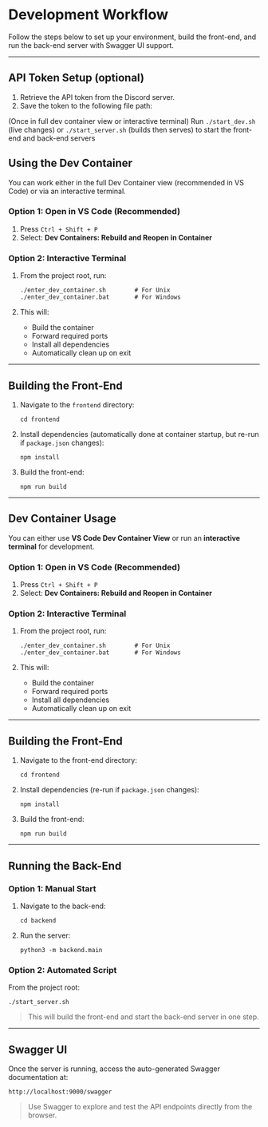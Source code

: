 # Development Workflow

Follow the steps below to set up your environment, build the front-end, and run the back-end server with Swagger UI support.

---

## API Token Setup (optional)

1. Retrieve the API token from the Discord server.
2. Save the token to the following file path:

(Once in full dev container view or interactive terminal)
Run `./start_dev.sh` (live changes) or `./start_server.sh` (builds then serves) to start the front-end and back-end servers

## Using the Dev Container

You can work either in the full Dev Container view (recommended in VS Code) or via an interactive terminal.

### Option 1: Open in VS Code (Recommended)

1. Press `Ctrl + Shift + P`
2. Select: **Dev Containers: Rebuild and Reopen in Container**

### Option 2: Interactive Terminal

1. From the project root, run:

   ```
   ./enter_dev_container.sh        # For Unix
   ./enter_dev_container.bat       # For Windows
   ```

2. This will:

   * Build the container
   * Forward required ports
   * Install all dependencies
   * Automatically clean up on exit

---

## Building the Front-End

1. Navigate to the `frontend` directory:

   ```
   cd frontend
   ```

2. Install dependencies (automatically done at container startup, but re-run if `package.json` changes):

   ```
   npm install
   ```
3. Build the front-end:

   ```
   npm run build
   ```

---

## Dev Container Usage

You can either use **VS Code Dev Container View** or run an **interactive terminal** for development.

### Option 1: Open in VS Code (Recommended)

1. Press `Ctrl + Shift + P`
2. Select: **Dev Containers: Rebuild and Reopen in Container**

### Option 2: Interactive Terminal

1. From the project root, run:

   ```
   ./enter_dev_container.sh        # For Unix
   ./enter_dev_container.bat       # For Windows
   ```

2. This will:

   * Build the container
   * Forward required ports
   * Install all dependencies
   * Automatically clean up on exit

---

## Building the Front-End

1. Navigate to the front-end directory:

   ```
   cd frontend
   ```

2. Install dependencies (re-run if `package.json` changes):

   ```
   npm install
   ```

3. Build the front-end:

   ```
   npm run build
   ```

---

## Running the Back-End

### Option 1: Manual Start

1. Navigate to the back-end:

   ```
   cd backend
   ```

2. Run the server:

   ```
   python3 -m backend.main
   ```

### Option 2: Automated Script

From the project root:

```
./start_server.sh
```

> This will build the front-end and start the back-end server in one step.

---

## Swagger UI

Once the server is running, access the auto-generated Swagger documentation at:

```
http://localhost:9000/swagger
```

> Use Swagger to explore and test the API endpoints directly from the browser.